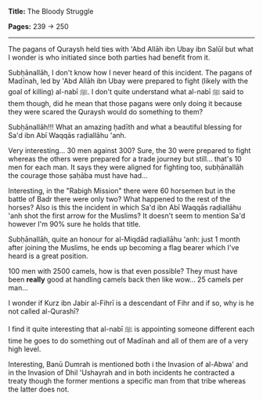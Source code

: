 **Title:** The Bloody Struggle

**Pages:** 239 -> 250

---

The pagans of Quraysh held ties with 'Abd Allāh ibn Ubay ibn Salūl but what I wonder is who initiated since both parties had benefit from it.

Subḥānallāh, I don't know how I never heard of this incident. The pagans of Madīnah, led by 'Abd Allāh ibn Ubay were prepared to fight (likely with the goal of killing) al-nabī ﷺ. I don't quite understand what al-nabī ﷺ said to them though, did he mean that those pagans were only doing it because they were scared the Quraysh would do something to them?

Subḥānallāh!!! What an amazing ḥadīth and what a beautiful blessing for Sa'd ibn Abī Waqqās raḍiallāhu 'anh.

Very interesting... 30 men against 300? Sure, the 30 were prepared to fight whereas the others were prepared for a trade journey but still... that's 10 men for each man. It says they were aligned for fighting too, subḥānallāh the courage those ṣaḥāba must have had...

Interesting, in the "Rabigh Mission" there were 60 horsemen but in the battle of Badr there were only two? What happened to the rest of the horses? Also is this the incident in which Sa'd ibn Abī Waqqās raḍiallāhu 'anh shot the first arrow for the Muslims? It doesn't seem to mention Sa'd however I'm 90% sure he holds that title.

Subḥānallāh, quite an honour for al-Miqdād raḍiallāhu 'anh: just 1 month after joining the Muslims, he ends up becoming a flag bearer which I've heard is a great position.

100 men with 2500 camels, how is that even possible? They must have been **really** good at handling camels back then like wow... 25 camels per man...

I wonder if Kurz ibn Jabir al-Fihrī is a descendant of Fihr and if so, why is he not called al-Qurashī?

I find it quite interesting that al-nabī ﷺ is appointing someone different each time he goes to do something out of Madīnah and all of them are of a very high level.

Interesting, Banū Dumrah is mentioned both i the Invasion of al-Abwa' and in the Invasion of Dhil 'Ushayrah and in both incidents he contracted a treaty though the former mentions a specific man from that tribe whereas the latter does not.
